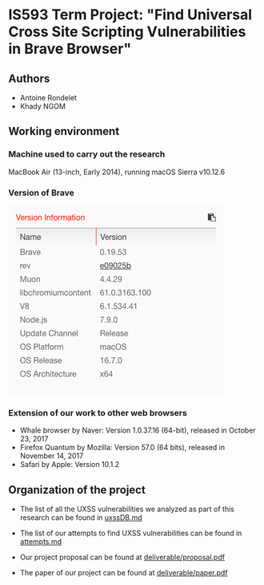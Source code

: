 # IS593 Term Project: "Find Universal Cross Site Scripting Vulnerabilities in Brave Browser"

## Authors

- Antoine Rondelet
- Khady NGOM

## Working environment

### Machine used to carry out the research

MacBook Air (13-inch, Early 2014), running macOS Sierra v10.12.6

### Version of Brave

![Brave version](.github/BraveVersion.png)

### Extension of our work to other web browsers

- Whale browser by Naver: Version 1.0.37.16 (64-bit), released in October 23, 2017
- Firefox Quantum by Mozilla: Version 57.0 (64 bits), released in November 14, 2017
- Safari by Apple: Version 10.1.2

## Organization of the project

- The list of all the UXSS vulnerabilities we analyzed as part of this research can be found in [uxssDB.md](https://github.com/AntoineRondelet/UXSS-Vulnerabilities-Research/blob/master/uxssDB.md)

- The list of our attempts to find UXSS vulnerabilities can be found in [attempts.md](https://github.com/AntoineRondelet/UXSS-Vulnerabilities-Research/blob/master/attempts.md)

- Our project proposal can be found at [deliverable/proposal.pdf](https://github.com/AntoineRondelet/UXSS-Vulnerabilities-Research/blob/master/deliverable/proposal.pdf)

- The paper of our project can be found at [deliverable/paper.pdf](https://github.com/AntoineRondelet/UXSS-Vulnerabilities-Research/blob/master/deliverable/paper.pdf)
